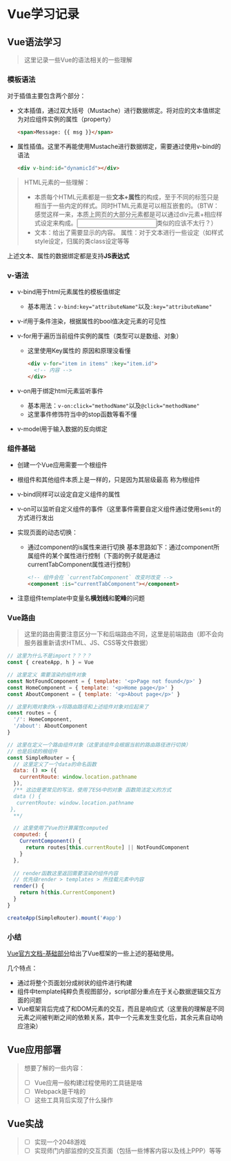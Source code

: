 # Vue学习记录

## Vue语法学习

> 这里记录一些Vue的语法相关的一些理解

### 模板语法

对于插值主要包含两个部分：

* 文本插值，通过双大括号（Mustache）进行数据绑定。将对应的文本值绑定为对应组件实例的属性（property）

  ```html
  <span>Message: {{ msg }}</span>
  ```

* 属性插值。这里不再能使用Mustache进行数据绑定，需要通过使用v-bind的语法

  ```html
  <div v-bind:id="dynamicId"></div>
  ```

> HTML元素的一些理解：
>
> * 本质每个HTML元素都是一些**文本+属性**的构成，至于不同的标签只是相当于一些内定的样式。同时HTML元素是可以相互嵌套的。（BTW：感觉这样一来，本质上网页的大部分元素都是可以通过div元素+相应样式设定来构成。<input>类似的应该不太行？）
> * 文本：给出了需要显示的内容。 属性：对于文本进行一些设定（如样式style设定，归属的类class设定等等

上述文本、属性的数据绑定都是支持**JS表达式**

### v-语法

* v-bind用于html元素属性的模板值绑定

  * 基本用法：`v-bind:key="attributeName"`以及`:key="attributeName"`

* v-if用于条件渲染，根据属性的bool值决定元素的可见性

* v-for用于遍历当前组件实例的属性（类型可以是数组、对象）

  * 这里使用Key属性的 原因和原理没看懂

    ```html
    <div v-for="item in items" :key="item.id">
      <!-- 内容 -->
    </div>
    ```

* v-on用于绑定html元素监听事件

  * 基本用法：`v-on:click="methodName"`以及`@click="methodName"`
  * 这里事件修饰符当中的stop函数等看不懂

* v-model用于输入数据的反向绑定

### 组件基础

* 创建一个Vue应用需要一个根组件

* 根组件和其他组件本质上是一样的，只是因为其层级最高 称为根组件

* v-bind同样可以设定自定义组件的属性

* v-on可以监听自定义组件的事件（这里事件需要自定义组件通过使用`$emit`的方式进行发出

* 实现页面的动态切换：

  * 通过component的is属性来进行切换 基本思路如下：通过component所属组件的某个属性进行控制（下面的例子就是通过currentTabComponent属性进行控制） 

    ```html
    <!-- 组件会在 `currentTabComponent` 改变时改变 -->
    <component :is="currentTabComponent"></component>
    ```

* 注意组件template中变量名**横划线**和**驼峰**的问题

### Vue路由

> 这里的路由需要注意区分一下和后端路由不同，这里是前端路由（即不会向服务器重新请求HTML、JS、CSS等文件数据）

```js
// 这里为什么不是import？？？？
const { createApp, h } = Vue

// 这里定义 需要渲染的组件对象
const NotFoundComponent = { template: '<p>Page not found</p>' }
const HomeComponent = { template: '<p>Home page</p>' }
const AboutComponent = { template: '<p>About page</p>' }

// 这里利用对象的k-v将路由路径和上述组件对象对应起来了
const routes = {
  '/': HomeComponent,
  '/about': AboutComponent
}

// 这里在定义一个路由组件对象（这里该组件会根据当前的路由路径进行切换）
// 也是后续的根组件
const SimpleRouter = {
  // 这里定义了一个data的命名函数
  data: () => ({
    currentRoute: window.location.pathname
  }),
  /** 这边是更常见的写法，使用了ES6中的对象 函数简洁定义的方式
  data () {
   currentRoute: window.location.pathname
 },
  **/

  // 这里使用了Vue的计算属性computed
  computed: {
    CurrentComponent() {
      return routes[this.currentRoute] || NotFoundComponent
    }
  },
 
  // render函数这里返回需要渲染的组件内容
  // 优先级render > templates > 所挂载元素中内容
  render() {
    return h(this.CurrentComponent)
  }
}

createApp(SimpleRouter).mount('#app')
```

### 小结

[Vue官方文档-基础部分](https://v3.cn.vuejs.org/guide/installation.html)给出了Vue框架的一些上述的基础使用。

几个特点：

* 通过将整个页面划分成树状的组件进行构建
* 组件中template纯粹负责视图部分，script部分重点在于关心数据逻辑交互方面的问题
* Vue框架背后完成了和DOM元素的交互，而且是响应式（这里我的理解是不同元素之间被判断之间的依赖关系，其中一个元素发生变化后，其余元素自动响应渲染）

## Vue应用部署

> 想要了解的一些内容：
>
> * [ ] Vue应用一般构建过程使用的工具链是啥
> * [ ] Webpack是干啥的
> * [ ] 这些工具背后实现了什么操作



## Vue实战

>* [ ] 实现一个2048游戏
>* [ ] 实现师门内部监控的交互页面（包括一些博客内容以及线上PPP）等等